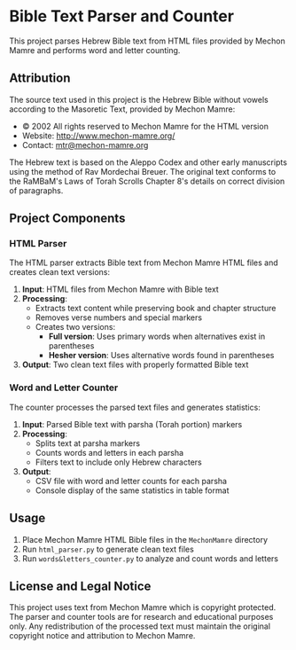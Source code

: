 # Bible Text Parser and Counter

This project parses Hebrew Bible text from HTML files provided by Mechon Mamre and performs word and letter counting.

## Attribution

The source text used in this project is the Hebrew Bible without vowels according to the Masoretic Text, provided by Mechon Mamre:

- © 2002 All rights reserved to Mechon Mamre for the HTML version
- Website: http://www.mechon-mamre.org/
- Contact: mtr@mechon-mamre.org

The Hebrew text is based on the Aleppo Codex and other early manuscripts using the method of Rav Mordechai Breuer. The original text conforms to the RaMBaM's Laws of Torah Scrolls Chapter 8's details on correct division of paragraphs.

## Project Components

### HTML Parser

The HTML parser extracts Bible text from Mechon Mamre HTML files and creates clean text versions:

1. **Input**: HTML files from Mechon Mamre with Bible text
2. **Processing**:
   - Extracts text content while preserving book and chapter structure
   - Removes verse numbers and special markers
   - Creates two versions:
     - **Full version**: Uses primary words when alternatives exist in parentheses
     - **Hesher version**: Uses alternative words found in parentheses
3. **Output**: Two clean text files with properly formatted Bible text

### Word and Letter Counter

The counter processes the parsed text files and generates statistics:

1. **Input**: Parsed Bible text with parsha (Torah portion) markers
2. **Processing**:
   - Splits text at parsha markers
   - Counts words and letters in each parsha
   - Filters text to include only Hebrew characters
3. **Output**:
   - CSV file with word and letter counts for each parsha
   - Console display of the same statistics in table format

## Usage

1. Place Mechon Mamre HTML Bible files in the `MechonMamre` directory
2. Run `html_parser.py` to generate clean text files
3. Run `words&letters_counter.py` to analyze and count words and letters

## License and Legal Notice

This project uses text from Mechon Mamre which is copyright protected. The parser and counter tools are for research and educational purposes only. Any redistribution of the processed text must maintain the original copyright notice and attribution to Mechon Mamre.
